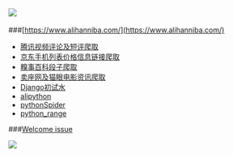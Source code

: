 ![](https://github.com/alihanniba/My-Cover-Card/blob/master/me.png)
---

###[https://www.alihanniba.com/](https://www.alihanniba.com/)

* [腾讯视频评论及短评爬取](./qqSpider)
* [京东手机列表价格信息链接爬取](./JDSpider)
* [糗事百科段子爬取](./qiushibaike)
* [卖座网及猫眼电影资讯爬取](./cinemasSpider)
* [Django初试水](./homePage)
* [alipython](./alipython)
* [pythonSpider](./pythonSpider)
* [python_range](./python_range)

###[Welcome issue](https://github.com/alihanniba/pythonDemo/issues)


![](https://github.com/alihanniba/My-Cover-Card/blob/master/alihanniba.png)